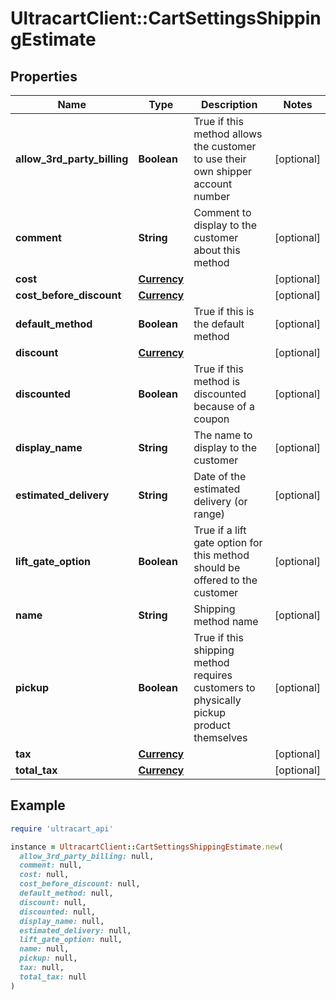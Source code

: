 # UltracartClient::CartSettingsShippingEstimate

## Properties

| Name | Type | Description | Notes |
| ---- | ---- | ----------- | ----- |
| **allow_3rd_party_billing** | **Boolean** | True if this method allows the customer to use their own shipper account number | [optional] |
| **comment** | **String** | Comment to display to the customer about this method | [optional] |
| **cost** | [**Currency**](Currency.md) |  | [optional] |
| **cost_before_discount** | [**Currency**](Currency.md) |  | [optional] |
| **default_method** | **Boolean** | True if this is the default method | [optional] |
| **discount** | [**Currency**](Currency.md) |  | [optional] |
| **discounted** | **Boolean** | True if this method is discounted because of a coupon | [optional] |
| **display_name** | **String** | The name to display to the customer | [optional] |
| **estimated_delivery** | **String** | Date of the estimated delivery (or range) | [optional] |
| **lift_gate_option** | **Boolean** | True if a lift gate option for this method should be offered to the customer | [optional] |
| **name** | **String** | Shipping method name | [optional] |
| **pickup** | **Boolean** | True if this shipping method requires customers to physically pickup product themselves | [optional] |
| **tax** | [**Currency**](Currency.md) |  | [optional] |
| **total_tax** | [**Currency**](Currency.md) |  | [optional] |

## Example

```ruby
require 'ultracart_api'

instance = UltracartClient::CartSettingsShippingEstimate.new(
  allow_3rd_party_billing: null,
  comment: null,
  cost: null,
  cost_before_discount: null,
  default_method: null,
  discount: null,
  discounted: null,
  display_name: null,
  estimated_delivery: null,
  lift_gate_option: null,
  name: null,
  pickup: null,
  tax: null,
  total_tax: null
)
```


